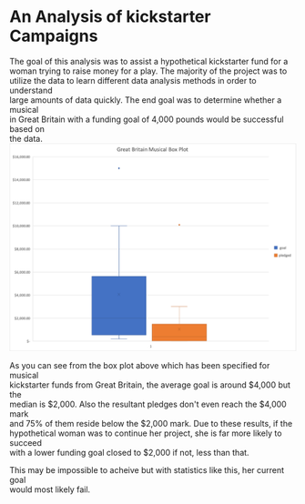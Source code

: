# An Analysis of kickstarter Campaigns

The goal of this analysis was to assist a hypothetical kickstarter fund for a  
woman trying to raise money for a play. The majority of the project was to  
utilize the data to learn different data analysis methods in order to understand  
large amounts of data quickly.  The end goal was to determine whether a musical  
in Great Britain with a funding goal of 4,000 pounds would be successful based on  
the data. 
![GBMusicalBoxPlot.png](GBMusicalBoxPlot.png)

As you can see from the box plot above which has been specified for musical  
kickstarter funds from Great Britain, the average goal is around $4,000 but the  
median is $2,000. Also the resultant pledges don't even reach the $4,000 mark  
and 75% of them reside below the $2,000 mark.  Due to these results, if the  
hypothetical woman was to continue her project, she is far more likely to succeed  
with a lower funding goal closed to $2,000 if not, less than that.

This may be impossible to acheive but with statistics like this, her current goal  
would most likely fail.
